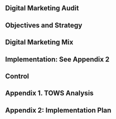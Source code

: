 <!-- Unsupported block type: table -->

<!-- Unsupported block type: table -->

## Digital Marketing Audit

<!-- Unsupported block type: table -->

## Objectives and Strategy

<!-- Unsupported block type: table -->

## Digital Marketing Mix

<!-- Unsupported block type: table -->

## Implementation: See Appendix 2

<!-- Unsupported block type: table -->

## Control

<!-- Unsupported block type: table -->

## Appendix 1. TOWS Analysis

<!-- Unsupported block type: table -->

## Appendix 2: Implementation Plan

<!-- Unsupported block type: table -->